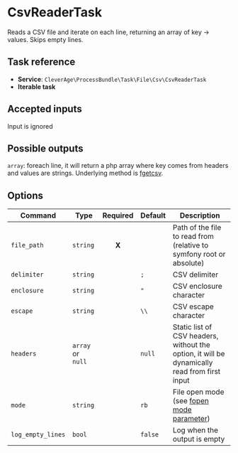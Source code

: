 CsvReaderTask
=============

Reads a CSV file and iterate on each line, returning an array of key -> values. Skips empty lines.

Task reference
--------------

* **Service**: `CleverAge\ProcessBundle\Task\File\Csv\CsvReaderTask`
* **Iterable task**

Accepted inputs
---------------

Input is ignored

Possible outputs
----------------

`array`: foreach line, it will return a php array where key comes from headers and values are strings.
Underlying method is [fgetcsv](https://secure.php.net/manual/en/function.fgetcsv.php).

Options
-------

| Command | Type | Required | Default | Description |
| ------- | ---- | :------: | ------- | ----------- |
| `file_path` | `string` | **X** |  | Path of the file to read from (relative to symfony root or absolute) |
| `delimiter` | `string` |  | `;` | CSV delimiter |
| `enclosure` | `string` |  | `"` | CSV enclosure character |
| `escape` | `string` |  | `\\` | CSV escape character |
| `headers` | `array` or `null` |  | `null` | Static list of CSV headers, without the option, it will be dynamically read from first input |
| `mode` | `string` |  | `rb` | File open mode (see [fopen mode parameter](https://secure.php.net/manual/en/function.fopen.php)) |
| `log_empty_lines` | `bool` |  | `false` | Log when the output is empty |
